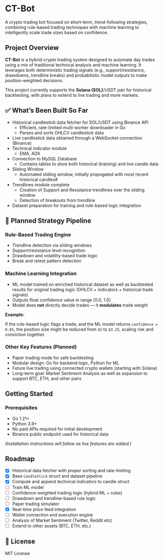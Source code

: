 # CT-Bot

A crypto trading bot focused on short-term, trend-following strategies, combining rule-based trading techniques with machine learning to intelligently scale trade sizes based on confidence.

## Project Overview

**CT-Bot** is a hybrid crypto trading system designed to automate day trades using a mix of traditional technical analysis and machine learning. It leverages both deterministic trading signals (e.g., support/resistance, drawdowns, trendline breaks) and probabilistic model outputs to make position-weighted decisions.

This project currently supports the **Solana (SOL)**/USDT pair for historical backtesting, with plans to extend to live trading and more markets.

## ✅ What’s Been Built So Far

- Historical candlestick data fetcher for SOL/USDT using Binance API
  - Efficient, rate-limited multi-worker downloader in Go
  - Parses and sorts OHLCV candlestick data
- Live candlestick data obtained through a WebSocket connection (Binance)
- Technical indicator module
  - EMA, ADX
- Connection to MySQL Database
  - Contains tables to store both historical (training) and live candle data
- Sliding Window
  - Automated sliding window, initially propogated with most recent historical candles#
- Trendlines module complete
  - Creation of Support and Resistance trendlines over the sliding window
  - Detection of breakouts from trendline
- Dataset preparation for training and rule-based logic integration

## 📐 Planned Strategy Pipeline

### Rule-Based Trading Engine

- Trendline detection via sliding windows
- Support/resistance level recognition
- Drawdown and volatility-based trade logic
- Break and retest pattern detection

### Machine Learning Integration

- ML model trained on enriched historical dataset as well as backtested results for original trading logic (OHLCV + indicators + historical trade signals)
- Outputs float confidence value in range [0.0, 1.0]
- Model does **not** directly decide trades — it **modulates** trade weight

**Example:**

If the rule-based logic flags a trade, and the ML model returns `confidence = 0.65`, the position size might be reduced from `$5` to `$3.25`, scaling risk and conviction together.

### Other Key Features (Planned)

- Paper trading mode for safe backtesting
- Modular design: Go for backend logic, Python for ML
- Future live trading using connected crypto wallets (starting with Solana)
- Long-term goal: Market Sentiment Analysis as well as expansion to support BTC, ETH, and other pairs

## Getting Started

### Prerequisites

- Go 1.21+
- Python 3.9+
- No paid APIs required for initial development
- Binance public endpoint used for historical data

_(Installation instructions will follow as live features are added.)_

## Roadmap

- [x] Historical data fetcher with proper sorting and rate-limiting
- [x] Base `CandleStick` struct and dataset pipeline
- [x] Compute and append technical indicators to candle struct
- [ ] Train ML model
- [ ] Confidence-weighted trading logic (hybrid ML + rules)
- [ ] Drawdown and trendline-based rule logic
- [ ] Paper trading simulator
- [x] Real-time price feed integration
- [ ] Wallet connection and execution engine
- [ ] Analysis of Market Sentiment (Twitter, Reddit etc)
- [ ] Extend to other assets (BTC, ETH, etc.)

## 📄 License

MIT License

